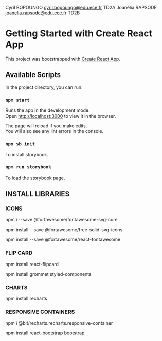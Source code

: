Cyril BOPOUNGO      cyril.bopoungo@edu.ece.fr      TD2A
Joanélia RAPSODE    joanelia.rapsode@edu.ece.fr    TD2B

# Getting Started with Create React App

This project was bootstrapped with [Create React App](https://github.com/facebook/create-react-app).

## Available Scripts

In the project directory, you can run:

### `npm start`

Runs the app in the development mode.\
Open [http://localhost:3000](http://localhost:3000) to view it in the browser.

The page will reload if you make edits.\
You will also see any lint errors in the console.

###  `npx sb init`
To install storybook.

### `npm run storybook`
To load the storybook page.

## INSTALL LIBRARIES

### ICONS
npm i --save @fortawesome/fontawesome-svg-core

npm install --save @fortawesome/free-solid-svg-icons

npm install --save @fortawesome/react-fontawesome

### FLIP CARD

npm install react-flipcard

npm install grommet styled-components

### CHARTS

npm install recharts

### RESPONSIVE CONTAINERS

npm i @bit/recharts.recharts.responsive-container

npm install react-bootstrap bootstrap
